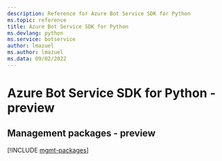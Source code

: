 ```yaml
---
description: Reference for Azure Bot Service SDK for Python
ms.topic: reference
title: Azure Bot Service SDK for Python
ms.devlang: python
ms.service: botservice
author: lmazuel
ms.author: lmazuel
ms.data: 09/02/2022
---
```

# Azure Bot Service SDK for Python - preview

## Management packages - preview
[!INCLUDE [mgmt-packages](bot-service-mgmt-index.md)]